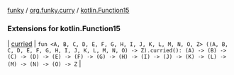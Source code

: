 [funky](../../index.md) / [org.funky.curry](../index.md) / [kotlin.Function15](.)

### Extensions for kotlin.Function15

| [curried](curried.md) | `fun <A, B, C, D, E, F, G, H, I, J, K, L, M, N, O, Z> ((A, B, C, D, E, F, G, H, I, J, K, L, M, N, O) -> Z).curried(): (A) -> (B) -> (C) -> (D) -> (E) -> (F) -> (G) -> (H) -> (I) -> (J) -> (K) -> (L) -> (M) -> (N) -> (O) -> Z` |

